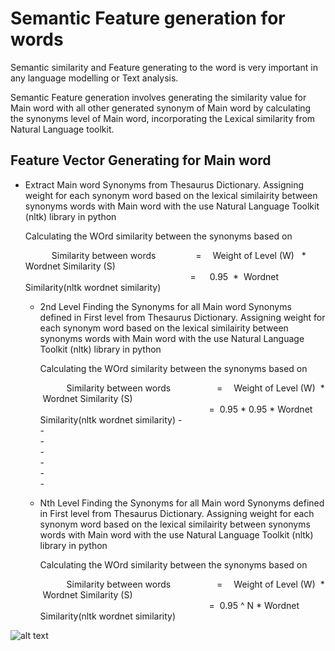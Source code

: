 # Semantic Feature generation for words

Semantic similarity and Feature generating to the word is very important in any language modelling or Text analysis.

Semantic Feature generation involves generating the similarity value for Main word with all other generated synonym of Main word by calculating the synonyms level of Main word, incorporating the Lexical similarity from Natural Language toolkit.

## Feature Vector Generating for Main word
-  Extract Main word Synonyms from Thesaurus Dictionary. Assigning weight for each synonym word based on the lexical similairity between synonyms words with Main word with the use Natural Language Toolkit (nltk) library in python

    Calculating the WOrd similarity between the synonyms based on 
    
    &emsp;&emsp;&emsp;Similarity between words &emsp;&emsp;&emsp;&emsp;      =  &emsp;Weight of Level (W) &nbsp; * &nbsp; Wordnet Similarity (S)</br>
          &emsp;&emsp;&emsp;&emsp;&emsp;&emsp;&emsp;&emsp;&emsp;&emsp;&emsp;&emsp;&emsp;&emsp;&emsp;&emsp;&emsp;&emsp;&nbsp;&nbsp;  = &emsp; 0.95 &nbsp;* &nbsp;Wordnet Similarity(nltk wordnet similarity)</br>

     - 2nd Level Finding the Synonyms for all Main word Synonyms defined in First level from Thesaurus Dictionary. Assigning weight for each            synonym word based on the lexical similairity between synonyms words with Main word with the use Natural Language Toolkit (nltk) library in python

        Calculating the WOrd similarity between the synonyms based on 
        
        &emsp;&emsp;&emsp;Similarity between words&emsp;&emsp;&emsp;&emsp;&emsp;                        =&emsp; Weight of Level (W)&nbsp; * &nbsp;Wordnet Similarity (S) </br>
           &emsp;&emsp;&emsp;&emsp;&emsp;&emsp;&emsp;&emsp;&emsp;&emsp;&emsp;&emsp;&emsp;&emsp;&emsp;&emsp;&emsp;&emsp;&emsp;                         =  &nbsp;0.95 * 0.95 * Wordnet Similarity(nltk wordnet similarity)
           - </br>
            - </br>
              - </br> 
                - </br>
                    - </br>
                        -  </br>
                            - </br>




       
     - Nth Level Finding the Synonyms for all Main word Synonyms defined in First level from Thesaurus Dictionary. Assigning weight for each synonym word based on the lexical similairity between synonyms words with Main word with the use Natural Language Toolkit (nltk) library in python
     
     
        Calculating the WOrd similarity between the synonyms based on 
        
        &emsp;&emsp;&emsp;Similarity between words&emsp;&emsp;&emsp;&emsp;&emsp;                        =&emsp; Weight of Level (W)&nbsp; * &nbsp;Wordnet Similarity (S) </br>
           &emsp;&emsp;&emsp;&emsp;&emsp;&emsp;&emsp;&emsp;&emsp;&emsp;&emsp;&emsp;&emsp;&emsp;&emsp;&emsp;&emsp;&emsp;&emsp;                         =  &nbsp;0.95 ^ N * Wordnet Similarity(nltk wordnet similarity)




![alt text](https://github.com/Nagakiran1/Semantic-Feature-generation-for-words/blob/master/Wordnet_1.PNG)
